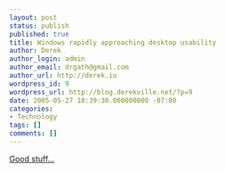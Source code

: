 ```yaml
---
layout: post
status: publish
published: true
title: Windows rapidly approaching desktop usability
author: Derek
author_login: admin
author_email: drgath@gmail.com
author_url: http://derek.io
wordpress_id: 9
wordpress_url: http://blog.derekville.net/?p=9
date: 2005-05-27 18:39:30.000000000 -07:00
categories:
- Technology
tags: []
comments: []
---
```

<a href="http://linux.com/archive/feature/45031">Good stuff...</a>
